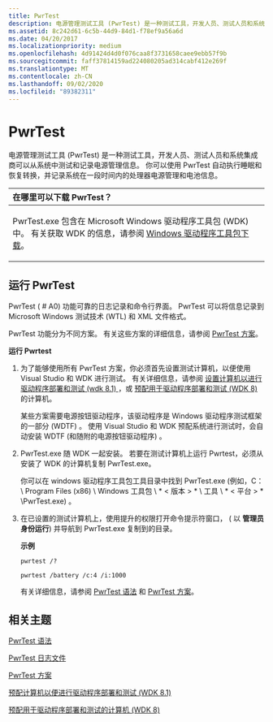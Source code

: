 ```yaml
---
title: PwrTest
description: 电源管理测试工具 (PwrTest) 是一种测试工具，开发人员、测试人员和系统集成商可以从系统中测试和记录电源管理信息。
ms.assetid: 8c242d61-6c5b-44d9-84d1-f78ef9a56a6d
ms.date: 04/20/2017
ms.localizationpriority: medium
ms.openlocfilehash: 4d91424d4d0f076caa8f3731658caee9ebb57f9b
ms.sourcegitcommit: faff37814159ad224080205ad314cabf412e269f
ms.translationtype: MT
ms.contentlocale: zh-CN
ms.lasthandoff: 09/02/2020
ms.locfileid: "89382311"
---
```

# <a name="pwrtest"></a>PwrTest


电源管理测试工具 (PwrTest) 是一种测试工具，开发人员、测试人员和系统集成商可以从系统中测试和记录电源管理信息。 你可以使用 PwrTest 自动执行睡眠和恢复转换，并记录系统在一段时间内的处理器电源管理和电池信息。

<table>
<colgroup>
<col width="100%" />
</colgroup>
<thead>
<tr class="header">
<th align="left">在哪里可以下载 PwrTest？</th>
</tr>
</thead>
<tbody>
<tr class="odd">
<td align="left"><p>PwrTest.exe 包含在 Microsoft Windows 驱动程序工具包 (WDK) 中。 有关获取 WDK 的信息，请参阅 <a href="https://docs.microsoft.com/windows-hardware/drivers/download-the-wdk" data-raw-source="[Windows Driver Kit Downloads](../download-the-wdk.md)">Windows 驱动程序工具包下载</a>。</p></td>
</tr>
</tbody>
</table>

 

## <a name="span-idrunning_pwrtestspanspan-idrunning_pwrtestspanspan-idrunning_pwrtestspanrunning-pwrtest"></a><span id="Running_PwrTest"></span><span id="running_pwrtest"></span><span id="RUNNING_PWRTEST"></span>运行 PwrTest


PwrTest ( # A0) 功能可靠的日志记录和命令行界面。 PwrTest 可以将信息记录到 Microsoft Windows 测试技术 (WTL) 和 XML 文件格式。

PwrTest 功能分为不同方案。 有关这些方案的详细信息，请参阅 [PwrTest 方案](pwrtest-scenarios.md)。

**运行 Pwrtest**

1.  为了能够使用所有 PwrTest 方案，你必须首先设置测试计算机，以便使用 Visual Studio 和 WDK 进行测试。 有关详细信息，请参阅 [设置计算机以进行驱动程序部署和测试 (wdk 8.1) ](../gettingstarted/provision-a-target-computer-wdk-8-1.md)，或 [预配用于驱动程序部署和测试 (WDK 8) ](/previous-versions/hh698272(v=vs.85))的计算机。

    某些方案需要电源按钮驱动程序，该驱动程序是 Windows 驱动程序测试框架的一部分 (WDTF) 。 使用 Visual Studio 和 WDK 预配系统进行测试时，会自动安装 WDTF (和随附的电源按钮驱动程序) 。

2.  PwrTest.exe 随 WDK 一起安装。 若要在测试计算机上运行 Pwrtest，必须从安装了 WDK 的计算机复制 PwrTest.exe。

    你可以在 windows 驱动程序工具包工具目录中找到 PwrTest.exe (例如，C： \\ Program Files (x86) \\ Windows 工具包 \\ * &lt; 版本 &gt; * \\ 工具 \\ * &lt; 平台 &gt; * \\PwrTest.exe) 。

3.  在已设置的测试计算机上，使用提升的权限打开命令提示符窗口， ( 以 **管理员身份运行**) 并导航到 PwrTest.exe 复制到的目录。

    **示例**

    ```
    pwrtest /? 
    ```

    ```
    pwrtest /battery /c:4 /i:1000
    ```

    有关详细信息，请参阅 [PwrTest 语法](pwrtest-syntax.md) 和 [PwrTest 方案](pwrtest-scenarios.md)。

## <a name="span-idrelated_topicsspanrelated-topics"></a><span id="related_topics"></span>相关主题


[PwrTest 语法](pwrtest-syntax.md)

[PwrTest 日志文件](pwrtest-log-file.md)

[PwrTest 方案](pwrtest-scenarios.md)

[预配计算机以便进行驱动程序部署和测试 (WDK 8.1)](../gettingstarted/provision-a-target-computer-wdk-8-1.md)

[预配用于驱动程序部署和测试的计算机 (WDK 8) ](/previous-versions/hh698272(v=vs.85))

 


